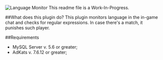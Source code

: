 ![Language Monitor](http://lichtzeit.altervista.org/cdn/resources/frostix.com/plugins/LanguageMonitor.png)
This readme file is a Work-In-Progress.

##What does this plugin do?
This plugin monitors language in the in-game chat and checks for regular expressions. In case there's a match, it punishes such player.

##Requirements
- MySQL Server v. 5.6 or greater;
- AdKats v. 7.6.12 or greater;